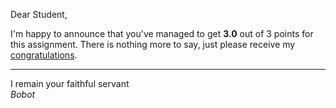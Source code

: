Dear Student,

I'm happy to announce that you've managed to get **3.0** out of 3 points for this assignment.
There is nothing more to say, just please receive my [congratulations](https://youtu.be/1Bix44C1EzY).

-----------
I remain your faithful servant\
_Bobot_